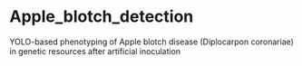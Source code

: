 # Apple_blotch_detection
YOLO-based phenotyping of Apple blotch disease (Diplocarpon coronariae) in genetic resources after artificial inoculation
